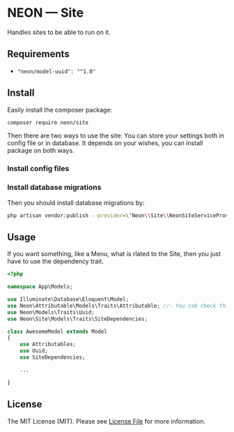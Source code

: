 # NEON &mdash; Site
Handles sites to be able to run on it.

## Requirements
* `"neon/model-uuid": "^1.0"`

## Install
Easily install the composer package:
```bash
composer require neon/site
```
Then there are two ways to use the site: You can store your settings both in config file or in database. It depends on your wishes, you can install package on both ways.

### Install config files

### Install database migrations

Then you should install database migrations by:
```bash
php artisan vendor:publish --provider=\"Neon\\Site\\NeonSiteServiceProvider\"
```

## Usage
If you want something, like a Menu, what is rlated to the Site, then you just have to use the dependency trait.
```php
<?php

namespace App\Models;

use Illuminate\Database\Eloquent\Model;
use Neon\Attributable\Models\Traits\Attributable; //- You cab check this too...
use Neon\Models\Traits\Uuid;
use Neon\Site\Models\Traits\SiteDependencies;

class AwesomeModel extends Model
{
    use Attributables;
    use Uuid;
    use SiteDependencies;

    ...

}
```
<!-- ## How It Works?

It's so easy basically. The "variables", a.k.a. attributes stored in database in the `attributes` table. -->

## License

The MIT License (MIT). Please see [License File](LICENSE.md) for more information.